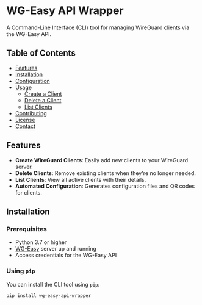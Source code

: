 # WG-Easy API Wrapper

A Command-Line Interface (CLI) tool for managing WireGuard clients via the WG-Easy API.

## Table of Contents

- [Features](#features)
- [Installation](#installation)
- [Configuration](#configuration)
- [Usage](#usage)
  - [Create a Client](#create-a-client)
  - [Delete a Client](#delete-a-client)
  - [List Clients](#list-clients)
- [Contributing](#contributing)
- [License](#license)
- [Contact](#contact)

## Features

- **Create WireGuard Clients**: Easily add new clients to your WireGuard server.
- **Delete Clients**: Remove existing clients when they're no longer needed.
- **List Clients**: View all active clients with their details.
- **Automated Configuration**: Generates configuration files and QR codes for clients.

## Installation

### Prerequisites

- Python 3.7 or higher
- [WG-Easy](https://wg-easy.github.io/wg-easy/) server up and running
- Access credentials for the WG-Easy API

### Using `pip`

You can install the CLI tool using `pip`:

```bash
pip install wg-easy-api-wrapper
